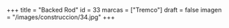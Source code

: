 +++
title = "Backed Rod"
id = 33
marcas = ["Tremco"]
draft = false
imagen = "/images/construccion/34.jpg"
+++

<!--more-->